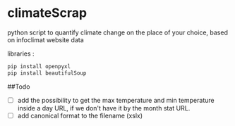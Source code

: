 # climateScrap
python script to quantify climate change on the place of your choice, based on infoclimat website data

libraries : 
```python
pip install openpyxl
pip install beautifulSoup
```

##Todo 

- [ ]  add the possibility to get the max temperature and min temperature inside a day URL, if we don't have it by the month stat URL.
- [ ] add canonical format to the filename (xslx)